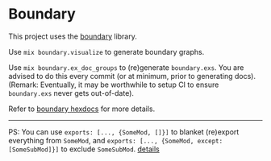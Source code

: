 # Boundary

This project uses the [boundary](https://github.com/sasa1977/boundary) library.

Use `mix boundary.visualize` to generate boundary graphs.

Use `mix boundary.ex_doc_groups` to (re)generate `boundary.exs`. You are advised
to do this every commit (or at minimum, prior to generating docs). (Remark:
Eventually, it may be worthwhile to setup CI to ensure `boundary.exs` never gets
out-of-date).

Refer to [boundary hexdocs](https://hexdocs.pm/boundary) for more details.

---

PS: You can use `exports: [..., {SomeMod, []}]` to blanket (re)export everything
from `SomeMod`, and `exports: [..., {SomeMod, except: [SomeSubMod]}]` to exclude
`SomeSubMod`. [details](https://github.com/sasa1977/boundary/issues/46)

